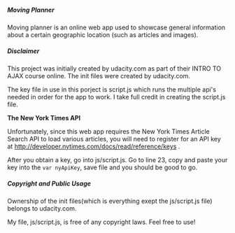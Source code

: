 ##### Moving Planner 

Moving planner is an online web app used to showcase general information about a certain geographic location (such as articles and images).

##### Disclaimer 

This project was initially created by udacity.com as part of their INTRO TO AJAX course online. The init files were created by udacity.com. 

The key file in use in this porject is script.js which runs the multiple api's needed in order for the app to work. I take full credit in creating the script.js file.

**The New York Times API**

Unfortunately, since this web app requires the New York Times Article Search API to load various articles, you will need to register for an API key at http://developer.nytimes.com/docs/read/reference/keys .

After you obtain a key, go into js/script.js. Go to line 23, copy and paste your key into the `var nyApiKey`, save file and you should be good to go. 
##### Copyright and Public Usage 

Ownership of the init files(which is everything exept the js/script.js file) belongs to udacity.com. 

My file, js/script.js, is free of any copyright laws. Feel free to use!